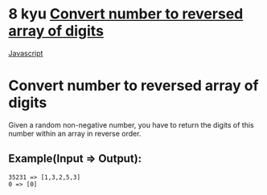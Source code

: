 # 8 kyu [Convert number to reversed array of digits](https://www.codewars.com/kata/5583090cbe83f4fd8c000051)

<!-- START LANGUAGE_LINKS -->

[Javascript](./javascript.js)

<!-- END LANGUAGE_LINKS -->

# Convert number to reversed array of digits

Given a random non-negative number, you have to return the digits of this number within an array in reverse order.

## Example(Input => Output):

```
35231 => [1,3,2,5,3]
0 => [0]
```
